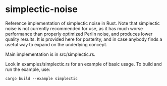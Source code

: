 # simplectic-noise
Reference implementation of simplectic noise in Rust. Note that simplectic noise is not currently recommended for use, as it has much worse performance than properly optimized Perlin noise, and produces lower quality results. It is provided here for posterity, and in case anybody finds a useful way to expand on the underlying concept.

Main implementation is in src/simplectic.rs.

Look in examples/simplectic.rs for an example of basic usage. To build and run the example, use:

    cargo build --example simplectic
